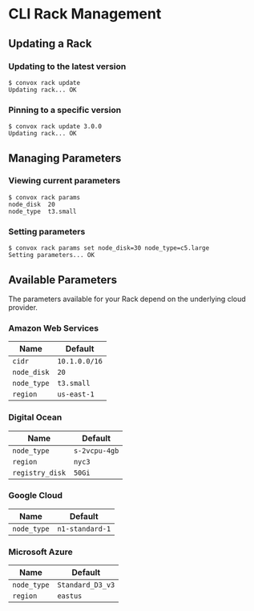 # CLI Rack Management

## Updating a Rack

### Updating to the latest version

    $ convox rack update
    Updating rack... OK

### Pinning to a specific version

    $ convox rack update 3.0.0
    Updating rack... OK

## Managing Parameters

### Viewing current parameters

    $ convox rack params
    node_disk  20
    node_type  t3.small

### Setting parameters

    $ convox rack params set node_disk=30 node_type=c5.large
    Setting parameters... OK

## Available Parameters

The parameters available for your Rack depend on the underlying cloud provider.

### Amazon Web Services

| Name        | Default       |
| ----------- | ------------- |
| `cidr`      | `10.1.0.0/16` |
| `node_disk` | `20`          |
| `node_type` | `t3.small`    |
| `region`    | `us-east-1`   |

### Digital Ocean

| Name            | Default       |
| --------------- | ------------- |
| `node_type`     | `s-2vcpu-4gb` |
| `region`        | `nyc3`        |
| `registry_disk` | `50Gi`        |

### Google Cloud

| Name        | Default         |
| ----------- | --------------- |
| `node_type` | `n1-standard-1` |

### Microsoft Azure

| Name        | Default          |
| ----------- | ---------------- |
| `node_type` | `Standard_D3_v3` |
| `region`    | `eastus`         |

